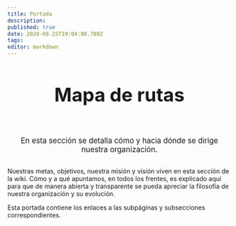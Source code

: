 ```yaml
---
title: Portada
description: 
published: true
date: 2020-08-25T19:04:00.708Z
tags: 
editor: markdown
---
```


<div>
	  <h1
       style="text-align: center; font-size: 3em; padding-bottom:40px;"
       >Mapa de rutas</h1>
</div>
<div>
	  <p
       style="
              text-align: center; 
              font-size: 1.2em;
              margin-top: 20px;
              margin-bottom: 30px;
              "
       >En esta sección se detalla cómo y hacia dónde se dirige nuestra organización.</p>
</div>

Nuestras metas, objetivos, nuestra misión y visión viven en esta sección de la wiki. Cómo y a qué apuntamos, en todos los frentes, es explicado aquí para que de manera abierta y transparente se pueda apreciar la filosofía de nuestra organización y su evolución.

Esta portada contiene los enlaces a las subpáginas y subsecciones correspondientes.